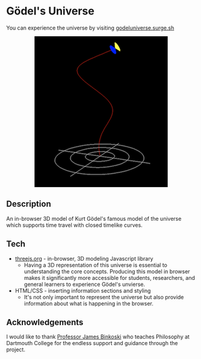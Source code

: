 # Gödel's Universe

You can experience the universe by visiting [godeluniverse.surge.sh](http://godeluniverse.surge.sh)

<p align="center">
  <img src="./assets/images/cover.png" />
</p>

## Description
An in-browser 3D model of Kurt Gödel's famous model of the universe which supports time travel with closed timelike curves.

## Tech

* [threejs.org](http://threejs.org) - in-browser, 3D modeling Javascript library
  * Having a 3D representation of this universe is essential to understanding the core concepts. Producing this model in browser makes it significantly more accessible for students, researchers, and general learners to experience Gödel's unvierse. 
* HTML/CSS - inserting information sections and styling
  * It's not only important to represent the universe but also provide information about what is happening in the browser.


## Acknowledgements
I would like to thank [Professor James Binkoski](http://www.binkoski.net/) who teaches Philosophy at Dartmouth College for the endless support and guidance through the project.
